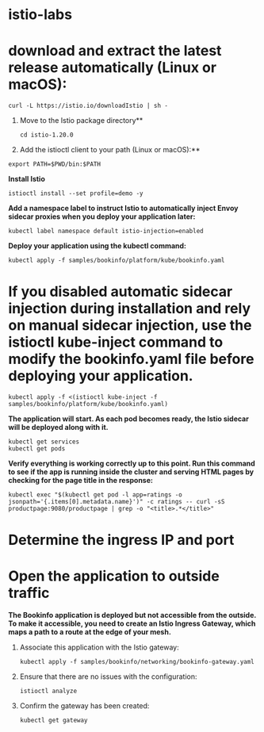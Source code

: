 # istio-labs
# download and extract the latest release automatically (Linux or macOS):
```
curl -L https://istio.io/downloadIstio | sh -
```
1. Move to the Istio package directory**
   ```
   cd istio-1.20.0
   ```
2. Add the istioctl client to your path (Linux or macOS):**
```
export PATH=$PWD/bin:$PATH
```
**Install Istio**
```
istioctl install --set profile=demo -y
```
**Add a namespace label to instruct Istio to automatically inject Envoy sidecar proxies when you deploy your application later:**
```
kubectl label namespace default istio-injection=enabled
```
**Deploy your application using the kubectl command:**
```
kubectl apply -f samples/bookinfo/platform/kube/bookinfo.yaml
```
# If you disabled automatic sidecar injection during installation and rely on manual sidecar injection, use the istioctl kube-inject command to modify the bookinfo.yaml file before deploying your application.

```
kubectl apply -f <(istioctl kube-inject -f samples/bookinfo/platform/kube/bookinfo.yaml)
```

**The application will start. As each pod becomes ready, the Istio sidecar will be deployed along with it.**
```
kubectl get services
kubectl get pods
```
**Verify everything is working correctly up to this point. Run this command to see if the app is running inside the cluster and serving HTML pages by checking for the page title in the response:**
```
kubectl exec "$(kubectl get pod -l app=ratings -o jsonpath='{.items[0].metadata.name}')" -c ratings -- curl -sS productpage:9080/productpage | grep -o "<title>.*</title>"
```

# Determine the ingress IP and port
# Open the application to outside traffic

**The Bookinfo application is deployed but not accessible from the outside. To make it accessible, you need to create an Istio Ingress Gateway, which maps a path to a route at the edge of your mesh.**

1. Associate this application with the Istio gateway:
   ```
   kubectl apply -f samples/bookinfo/networking/bookinfo-gateway.yaml
   ```
2. Ensure that there are no issues with the configuration:
   ```
   istioctl analyze
   ```
3. Confirm the gateway has been created:
   ```
   kubectl get gateway
   ```

